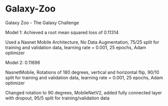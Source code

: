 # Galaxy-Zoo
Galaxy Zoo - The Galaxy Challenge

Model 1: Achieved a root mean squared loss of 0.11314

Used a Nasnet Mobile Architecture, No Data Augmentation, 75/25 split for training and validation data, learning rate = 0.001, 25 epochs, Adam optimizer

Model 2: 0.11896

NasnetMobile, Rotations of 180 degrees, vertical and horizontal flip, 90/10 split for training and validation data, learning rate = 0.001, 25 epochs, Adam optimizer

Changed rotation to 90 degrees, MobileNetV2, added fully connected layer with dropout, 95/5 split for training/validation data
